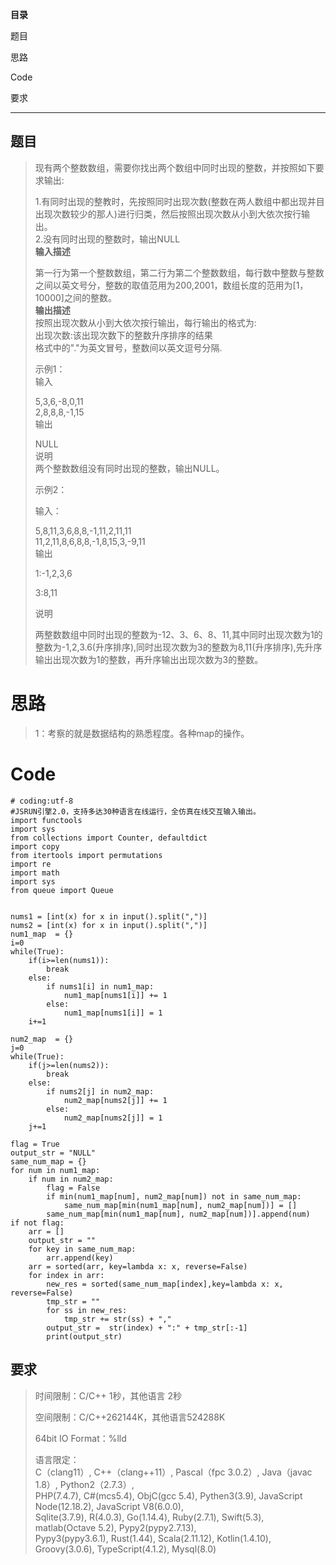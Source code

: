 **目录**

题目

思路

Code

要求

* * *

## 题目

> 现有两个整数数组，需要你找出两个数组中同时出现的整数，并按照如下要求输出:
>
> 1.有同时出现的整教时，先按照同时出现次数(整数在两人数组中都出现并目出现次数较少的那人)进行归类，然后按照出现次数从小到大依次按行输出。  
>  2.没有同时出现的整数时，输出NULL  
>  **输入描述**  
>
> 第一行为第一个整数数组，第二行为第二个整数数组，每行数中整数与整数之间以英文号分，整数的取值范用为200,2001，数组长度的范用为[1，10000]之间的整数。  
>  **输出描述**  
>  按照出现次数从小到大依次按行输出，每行输出的格式为:  
>  出现次数:该出现次数下的整数升序排序的结果  
>  格式中的"."为英文冒号，整数间以英文逗号分隔.
>
> 示例1：  
>  输入
>
> 5,3,6,-8,0,11  
>  2,8,8,8,-1,15  
>  输出
>
> NULL  
>  说明  
>  两个整数数组没有同时出现的整数，输出NULL。
>
> 示例2：
>
> 输入：
>
> 5,8,11,3,6,8,8,-1,11,2,11,11  
>  11,2,11,8,6,8,8,-1,8,15,3,-9,11  
>  输出
>
> 1:-1,2,3,6
>
> 3:8,11
>
> 说明  
>
> 两整数数组中同时出现的整数为-12、3、6、8、11,其中同时出现次数为1的整数为-1,2,3.6(升序排序),同时出现次数为3的整数为8,11(升序排序),先升序输出出现次数为1的整数，再升序输出出现次数为3的整数。

# 思路

> 1：考察的就是数据结构的熟悉程度。各种map的操作。

# Code

    
    
    # coding:utf-8
    #JSRUN引擎2.0，支持多达30种语言在线运行，全仿真在线交互输入输出。 
    import functools
    import sys
    from collections import Counter, defaultdict
    import copy
    from itertools import permutations
    import re
    import math
    import sys
    from queue import Queue
    
    
    nums1 = [int(x) for x in input().split(",")]
    nums2 = [int(x) for x in input().split(",")]
    num1_map  = {}
    i=0
    while(True):
        if(i>=len(nums1)):
            break
        else:
            if nums1[i] in num1_map:
                num1_map[nums1[i]] += 1
            else:
                num1_map[nums1[i]] = 1
        i+=1
    
    num2_map  = {}
    j=0
    while(True):
        if(j>=len(nums2)):
            break
        else:
            if nums2[j] in num2_map:
                num2_map[nums2[j]] += 1
            else:
                num2_map[nums2[j]] = 1
        j+=1
    
    flag = True
    output_str = "NULL"
    same_num_map = {}
    for num in num1_map:
        if num in num2_map:
            flag = False
            if min(num1_map[num], num2_map[num]) not in same_num_map:
                same_num_map[min(num1_map[num], num2_map[num])] = []
            same_num_map[min(num1_map[num], num2_map[num])].append(num)
    if not flag:
        arr = []
        output_str = ""
        for key in same_num_map:
            arr.append(key)
        arr = sorted(arr, key=lambda x: x, reverse=False)
        for index in arr:
            new_res = sorted(same_num_map[index],key=lambda x: x, reverse=False)
            tmp_str = ""
            for ss in new_res:
                tmp_str += str(ss) + ","
            output_str =  str(index) + ":" + tmp_str[:-1]
            print(output_str)
    

## 要求

> 时间限制：C/C++ 1秒，其他语言 2秒
>
> 空间限制：C/C++262144K，其他语言524288K
>
> 64bit IO Format：%lld
>
> 语言限定：  
>  C（clang11）, C++（clang++11）, Pascal（fpc 3.0.2）, Java（javac 1.8）,
> Python2（2.7.3）,  
>  PHP(7.4.7), C#(mcs5.4), ObjC(gcc 5.4), Pythen3(3.9), JavaScript
> Node(12.18.2), JavaScript V8(6.0.0),  
>  Sqlite(3.7.9), R(4.0.3), Go(1.14.4), Ruby(2.7.1), Swift(5.3), matlab(Octave
> 5.2), Pypy2(pypy2.7.13),  
>  Pypy3(pypy3.6.1), Rust(1.44), Scala(2.11.12), Kotlin(1.4.10),
> Groovy(3.0.6), TypeScript(4.1.2), Mysql(8.0)

